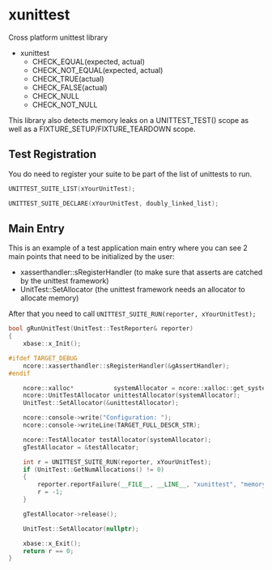 # xunittest

Cross platform unittest library

- xunittest
  - CHECK_EQUAL(expected, actual)
  - CHECK_NOT_EQUAL(expected, actual)
  - CHECK_TRUE(actual)
  - CHECK_FALSE(actual)
  - CHECK_NULL
  - CHECK_NOT_NULL

This library also detects memory leaks on a UNITTEST_TEST() scope as well as a FIXTURE_SETUP/FIXTURE_TEARDOWN scope.

## Test Registration

You do need to register your suite to be part of the list of unittests to run.

```c++
UNITTEST_SUITE_LIST(xYourUnitTest);

UNITTEST_SUITE_DECLARE(xYourUnitTest, doubly_linked_list);

```

## Main Entry

This is an example of a test application main entry where you can see 2 main points that need to be initialized by the user:

- xasserthandler::sRegisterHandler (to make sure that asserts are catched by the unittest framework)
- UnitTest::SetAllocator           (the unittest framework needs an allocator to allocate memory)

After that you need to call ``UNITTEST_SUITE_RUN(reporter, xYourUnitTest);``

```c++
bool gRunUnitTest(UnitTest::TestReporter& reporter)
{
    xbase::x_Init();

#ifdef TARGET_DEBUG
    ncore::xasserthandler::sRegisterHandler(&gAssertHandler);
#endif

    ncore::xalloc*           systemAllocator = ncore::xalloc::get_system();
    ncore::UnitTestAllocator unittestAllocator(systemAllocator);
    UnitTest::SetAllocator(&unittestAllocator);

    ncore::console->write("Configuration: ");
    ncore::console->writeLine(TARGET_FULL_DESCR_STR);

    ncore::TestAllocator testAllocator(systemAllocator);
    gTestAllocator = &testAllocator;

    int r = UNITTEST_SUITE_RUN(reporter, xYourUnitTest);
    if (UnitTest::GetNumAllocations() != 0)
    {
        reporter.reportFailure(__FILE__, __LINE__, "xunittest", "memory leaks detected!");
        r = -1;
    }

    gTestAllocator->release();

    UnitTest::SetAllocator(nullptr);

    xbase::x_Exit();
    return r == 0;
}
```
